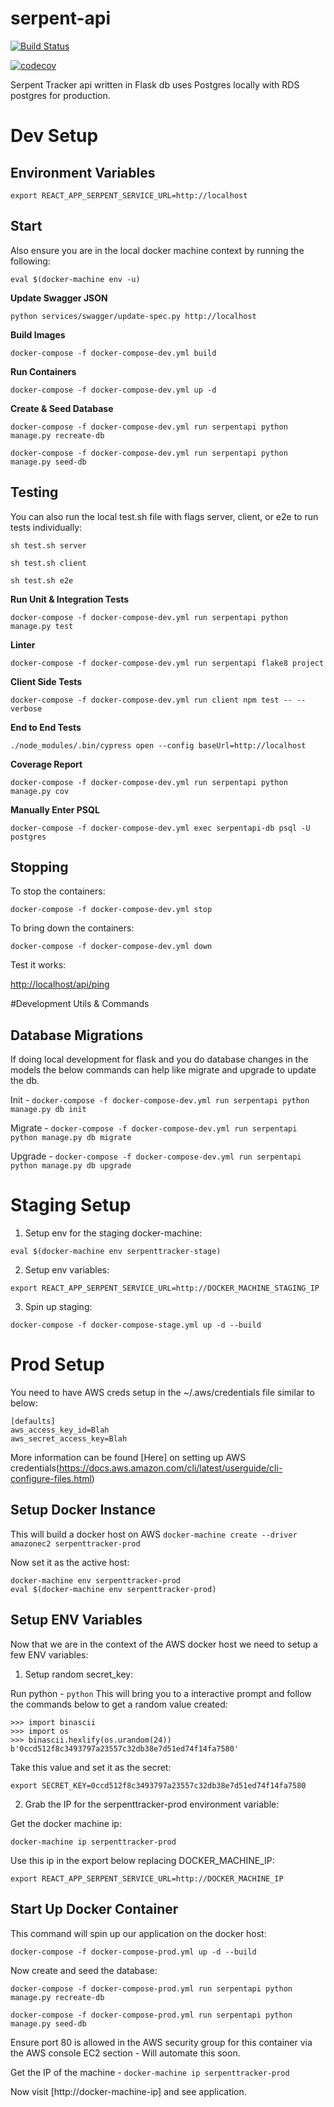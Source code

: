 # serpent-api 
[![Build Status](https://travis-ci.com/Geeked-Out-Solutions/serpent-api.svg?token=ssEewjrKCrdk2sPPqJTU&branch=master)](https://travis-ci.com/Geeked-Out-Solutions/serpent-api)

[![codecov](https://codecov.io/gh/Geeked-Out-Solutions/serpent-api/branch/master/graph/badge.svg?token=IhB6HiRudp)](https://codecov.io/gh/Geeked-Out-Solutions/serpent-api)

Serpent Tracker api written in Flask db uses Postgres locally with RDS postgres for production.

# Dev Setup

## Environment Variables

`export REACT_APP_SERPENT_SERVICE_URL=http://localhost`

## Start
Also ensure you are in the local docker machine context by running the following:

`eval $(docker-machine env -u)`

**Update Swagger JSON**

`python services/swagger/update-spec.py http://localhost`

**Build Images**

`docker-compose -f docker-compose-dev.yml build`

**Run Containers**

`docker-compose -f docker-compose-dev.yml up -d`

**Create & Seed Database**

`docker-compose -f docker-compose-dev.yml run serpentapi python manage.py recreate-db`

`docker-compose -f docker-compose-dev.yml run serpentapi python manage.py seed-db`


## Testing
You can also run the local test.sh file with flags server, client, or e2e to run tests individually:

`sh test.sh server`

`sh test.sh client`

`sh test.sh e2e`

**Run Unit & Integration Tests**

`docker-compose -f docker-compose-dev.yml run serpentapi python manage.py test`

**Linter**

`docker-compose -f docker-compose-dev.yml run serpentapi flake8 project`

**Client Side Tests**

`docker-compose -f docker-compose-dev.yml run client npm test -- --verbose`

**End to End Tests**

`./node_modules/.bin/cypress open --config baseUrl=http://localhost`

**Coverage Report**

`docker-compose -f docker-compose-dev.yml run serpentapi python manage.py cov`

**Manually Enter PSQL**

`docker-compose -f docker-compose-dev.yml exec serpentapi-db psql -U postgres`

## Stopping
To stop the containers:

`docker-compose -f docker-compose-dev.yml stop`

To bring down the containers:

`docker-compose -f docker-compose-dev.yml down`

Test it works:

[http://localhost/api/ping](http://localhost/api/ping)


#Development Utils & Commands

## Database Migrations
If doing local development for flask and you do database changes in the models the below commands can help like migrate and upgrade to update the db.

Init - `docker-compose -f docker-compose-dev.yml run serpentapi python manage.py db init`

Migrate - `docker-compose -f docker-compose-dev.yml run serpentapi python manage.py db migrate`

Upgrade - `docker-compose -f docker-compose-dev.yml run serpentapi python manage.py db upgrade`


# Staging Setup
1. Setup env for the staging docker-machine:

`eval $(docker-machine env serpenttracker-stage)`

2. Setup env variables:

`export REACT_APP_SERPENT_SERVICE_URL=http://DOCKER_MACHINE_STAGING_IP`

3. Spin up staging:

`docker-compose -f docker-compose-stage.yml up -d --build`

# Prod Setup
You need to have AWS creds setup in the ~/.aws/credentials file similar to below:

```
[defaults]
aws_access_key_id=Blah
aws_secret_access_key=Blah
```

More information can be found [Here] on setting up AWS credentials(https://docs.aws.amazon.com/cli/latest/userguide/cli-configure-files.html)

## Setup Docker Instance
This will build a docker host on AWS
`docker-machine create --driver amazonec2 serpenttracker-prod`

Now set it as the active host:

```
docker-machine env serpenttracker-prod
eval $(docker-machine env serpenttracker-prod)
```

## Setup ENV Variables
Now that we are in the context of the AWS docker host we need to setup a few ENV variables:

1. Setup random secret_key:

Run python - `python`
This will bring you to a interactive prompt and follow the commands below to get a random value created:

```
>>> import binascii
>>> import os
>>> binascii.hexlify(os.urandom(24))
b'0ccd512f8c3493797a23557c32db38e7d51ed74f14fa7580'
```
Take this value and set it as the secret:

`export SECRET_KEY=0ccd512f8c3493797a23557c32db38e7d51ed74f14fa7580`

2. Grab the IP for the serpenttracker-prod environment variable:

Get the docker machine ip:

`docker-machine ip serpenttracker-prod`

Use this ip in the export below replacing DOCKER_MACHINE_IP:

`export REACT_APP_SERPENT_SERVICE_URL=http://DOCKER_MACHINE_IP`

## Start Up Docker Container
This command will spin up our application on the docker host:

`docker-compose -f docker-compose-prod.yml up -d --build`

Now create and seed the database:

`docker-compose -f docker-compose-prod.yml run serpentapi python manage.py recreate-db`

`docker-compose -f docker-compose-prod.yml run serpentapi python manage.py seed-db`

Ensure port 80 is allowed in the AWS security group for this container via the AWS console EC2 section - Will automate this soon.

Get the IP of the machine - `docker-machine ip serpenttracker-prod`

Now visit [http://docker-machine-ip] and see application.

